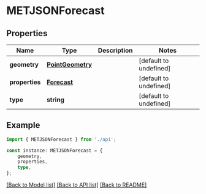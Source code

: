 # METJSONForecast


## Properties

Name | Type | Description | Notes
------------ | ------------- | ------------- | -------------
**geometry** | [**PointGeometry**](PointGeometry.md) |  | [default to undefined]
**properties** | [**Forecast**](Forecast.md) |  | [default to undefined]
**type** | **string** |  | [default to undefined]

## Example

```typescript
import { METJSONForecast } from './api';

const instance: METJSONForecast = {
    geometry,
    properties,
    type,
};
```

[[Back to Model list]](../README.md#documentation-for-models) [[Back to API list]](../README.md#documentation-for-api-endpoints) [[Back to README]](../README.md)
